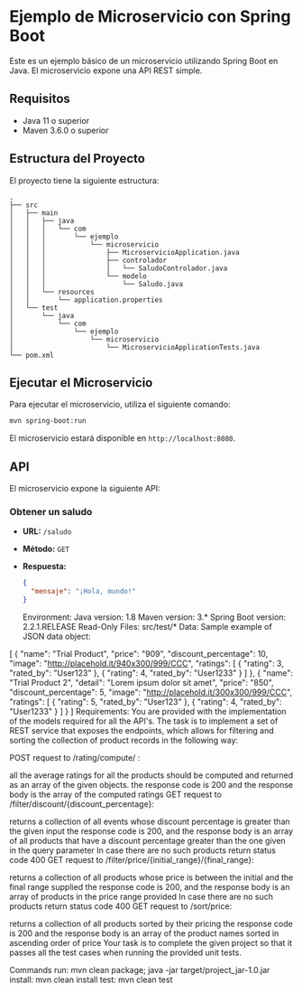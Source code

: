 # Ejemplo de Microservicio con Spring Boot

Este es un ejemplo básico de un microservicio utilizando Spring Boot en Java. El microservicio expone una API REST simple.

## Requisitos

- Java 11 o superior
- Maven 3.6.0 o superior

## Estructura del Proyecto

El proyecto tiene la siguiente estructura:

```
.
├── src
│   ├── main
│   │   ├── java
│   │   │   └── com
│   │   │       └── ejemplo
│   │   │           └── microservicio
│   │   │               ├── MicroservicioApplication.java
│   │   │               ├── controlador
│   │   │               │   └── SaludoControlador.java
│   │   │               └── modelo
│   │   │                   └── Saludo.java
│   │   └── resources
│   │       └── application.properties
│   └── test
│       └── java
│           └── com
│               └── ejemplo
│                   └── microservicio
│                       └── MicroservicioApplicationTests.java
└── pom.xml
```

## Ejecutar el Microservicio

Para ejecutar el microservicio, utiliza el siguiente comando:

```bash
mvn spring-boot:run
```

El microservicio estará disponible en `http://localhost:8080`.

## API

El microservicio expone la siguiente API:

### Obtener un saludo

- **URL:** `/saludo`
- **Método:** `GET`
- **Respuesta:**
  ```json
  {
    "mensaje": "¡Hola, mundo!"
  }

    ```


  Environment:
Java version: 1.8
Maven version: 3.*
Spring Boot version: 2.2.1.RELEASE
Read-Only Files:
src/test/*
Data:
Sample example of JSON data object:

[
  {
    "name": "Trial Product",
    "price": "909",
    "discount_percentage": 10,
    "image": "http://placehold.it/940x300/999/CCC",
    "ratings": [
      {
        "rating": 3,
        "rated_by": "User123"
      },
      {
        "rating": 4,
        "rated_by": "User1233"
      }
    ]
  },
  {
    "name": "Trial Product 2",
    "detail": "Lorem ipsum dolor sit amet",
    "price": "850",
    "discount_percentage": 5,
    "image": "http://placehold.it/300x300/999/CCC",
    "ratings": [
      {
        "rating": 5,
        "rated_by": "User123"
      },
      {
        "rating": 4,
        "rated_by": "User1233"
      }
    ]
  }
]
Requirements:
You are provided with the implementation of the models required for all the API's. The task is to implement a set of REST service that exposes the endpoints, which allows for filtering and sorting the collection of product records in the following way:

POST request to /rating/compute/ :

all the average ratings for all the products should be computed and returned as an array of the given objects.
the response code is 200 and the response body is the array of the computed ratings
GET request to /filter/discount/{discount_percentage}:

returns a collection of all events whose discount percentage is greater than the given input
the response code is 200, and the response body is an array of all products that have a discount percentage greater than the one given in the query parameter
In case there are no such products return status code 400
GET request to /filter/price/{initial_range}/{final_range}:

returns a collection of all products whose price is between the initial and the final range supplied
the response code is 200, and the response body is an array of products in the price range provided
In case there are no such products return status code 400
GET request to /sort/price:

returns a collection of all products sorted by their pricing
the response code is 200 and the response body is an array of the product names sorted in ascending order of price
Your task is to complete the given project so that it passes all the test cases when running the provided unit tests.

Commands
run:
mvn clean package; java -jar target/project_jar-1.0.jar
install:
mvn clean install
test:
mvn clean test

